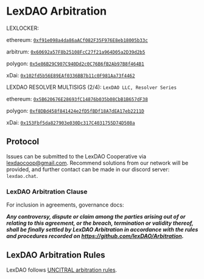 # LexDAO Arbitration

LEXLOCKER:

ethereum: [`0xf91e098a4da86aACf082F35F976E8eb18005b33c`](https://etherscan.io/address/0xf91e098a4da86aACf082F35F976E8eb18005b33c#code)

arbitrum: [`0x60692a57F8b25108FcC27f21a964D05a2D39d2b5`](https://arbiscan.io/address/0x60692a57f8b25108fcc27f21a964d05a2d39d2b5#code)

polygon: [`0x5e86B29C907C940Dd2c0C76B6fB2Ab97B8f464B1`](https://polygonscan.com/address/0x5e86B29C907C940Dd2c0C76B6fB2Ab97B8f464B1#code)

xDai: [`0x102fd5b56E89EAf0336BB7b11c0F981Aa73f4462`](https://blockscout.com/xdai/mainnet/address/0x102fd5b56E89EAf0336BB7b11c0F981Aa73f4462/contracts)

LEXDAO RESOLVER MULTISIGS (2/4): `LexDAO LLC, Resolver Series`

ethereum: [`0x5B620676E28693fC14876b035b08CbB1B657dF38`](https://gnosis-safe.io/app/#/safes/0x5B620676E28693fC14876b035b08CbB1B657dF38/settings/owners)

polygon: [`0xf8DBd458f841424e2fD5fBDf18A7dEA17eb2211D`](https://polygon.gnosis-safe.io/app/#/safes/0xf8DBd458f841424e2fD5fBDf18A7dEA17eb2211D/settings/owners)

xDai: [`0x153Fbf5da827903e030Dc317C4031755D74D508a`](https://xdai.gnosis-safe.io/app/#/safes/0x153Fbf5da827903e030Dc317C4031755D74D508a/settings/owners)

## Protocol

Issues can be submitted to the LexDAO Cooperative via <email><lexdaocoop@gmail.com>. Recommend solutions from our network will be provided, and further contact can be made in our discord server: `lexdao.chat`. 

### LexDAO Arbitration Clause

For inclusion in agreements, governance docs:

***Any controversy, dispute or claim among the parties arising out of or relating to this agreement, or the breach, termination or validity thereof, shall be finally settled by LexDAO Arbitration in accordance with the rules and procedures recorded on https://github.com/lexDAO/Arbitration.***

## LexDAO Arbitration Rules

LexDAO follows [UNCITRAL arbitration rules](https://uncitral.un.org/en/texts/arbitration/contractualtexts/arbitration). 
